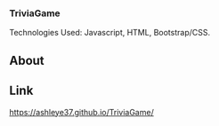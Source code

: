### TriviaGame
Technologies Used: Javascript, HTML, Bootstrap/CSS.

## About 

## Link
https://ashleye37.github.io/TriviaGame/
